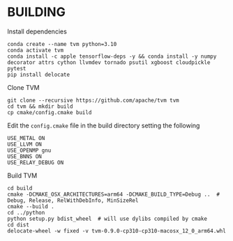 <!--- Licensed to the Apache Software Foundation (ASF) under one -->
<!--- or more contributor license agreements.  See the NOTICE file -->
<!--- distributed with this work for additional information -->
<!--- regarding copyright ownership.  The ASF licenses this file -->
<!--- to you under the Apache License, Version 2.0 (the -->
<!--- "License"); you may not use this file except in compliance -->
<!--- with the License.  You may obtain a copy of the License at -->

<!---   http://www.apache.org/licenses/LICENSE-2.0 -->

<!--- Unless required by applicable law or agreed to in writing, -->
<!--- software distributed under the License is distributed on an -->
<!--- "AS IS" BASIS, WITHOUT WARRANTIES OR CONDITIONS OF ANY -->
<!--- KIND, either express or implied.  See the License for the -->
<!--- specific language governing permissions and limitations -->
<!--- under the License. -->

# BUILDING

Install dependencies
```
conda create --name tvm python=3.10
conda activate tvm
conda install -c apple tensorflow-deps -y && conda install -y numpy decorator attrs cython llvmdev tornado psutil xgboost cloudpickle pytest
pip install delocate
```

Clone TVM

```
git clone --recursive https://github.com/apache/tvm tvm
cd tvm && mkdir build
cp cmake/config.cmake build
```

Edit the `config.cmake` file in the build directory setting the following

```
USE_METAL ON
USE_LLVM ON
USE_OPENMP gnu
USE_BNNS ON
USE_RELAY_DEBUG ON
```

Build TVM

```
cd build
cmake -DCMAKE_OSX_ARCHITECTURES=arm64 -DCMAKE_BUILD_TYPE=Debug ..  # Debug, Release, RelWithDebInfo, MinSizeRel
cmake --build .
cd ../python
python setup.py bdist_wheel  # will use dylibs compiled by cmake
cd dist
delocate-wheel -w fixed -v tvm-0.9.0-cp310-cp310-macosx_12_0_arm64.whl
```
